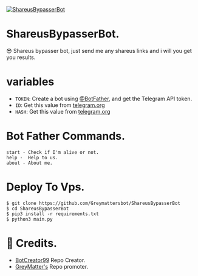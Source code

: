<a href="https://www.telegram.dog/shareus_xbot"><img alt="ShareusBypasserBot" src="https://img.shields.io/badge/ShareusBypasserBot-0061fc.svg?&logo=telegram&logoColor=white"></a>
# ShareusBypasserBot.
😎 Shareus bypasser bot, just send me any shareus links and i will you get you results.

# variables

* `TOKEN`: Create a bot using [@BotFather](https://telegram.dog/BotFather), and get the Telegram API token.
* `ID`: Get this value from [telegram.org](https://my.telegram.org/apps)
* `HASH`: Get this value from [telegram.org](https://my.telegram.org/apps)

# Bot Father Commands.
```
start - Check if I'm alive or not. 
help -  Help to us.
about - About me.   
```
# Deploy To Vps.
```
$ git clone https://github.com/Greymattersbot/ShareusBypasserBot
$ cd ShareusBypasserBot
$ pip3 install -r requirements.txt
$ python3 main.py
```
# 👏 Credits.
- [BotCreator99](https://github.com/BotCreator99) Repo Creator.   
- [GreyMatter's](https://github.com/Greymattersbot) Repo promoter.
